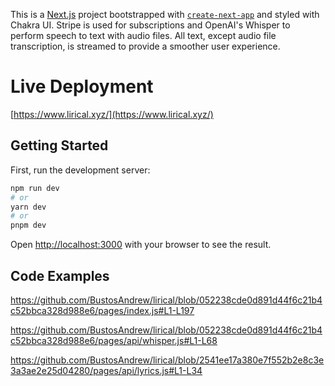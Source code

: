 This is a [Next.js](https://nextjs.org/) project bootstrapped with [`create-next-app`](https://github.com/vercel/next.js/tree/canary/packages/create-next-app) and styled with Chakra UI. Stripe is used for subscriptions and OpenAI's Whisper to perform speech to text with audio files. All text, except audio file transcription, is streamed to provide a smoother user experience.

# Live Deployment
[https://www.lirical.xyz/](https://www.lirical.xyz/)

## Getting Started

First, run the development server:

```bash
npm run dev
# or
yarn dev
# or
pnpm dev
```

Open [http://localhost:3000](http://localhost:3000) with your browser to see the result.

## Code Examples
https://github.com/BustosAndrew/lirical/blob/052238cde0d891d44f6c21b4c52bbca328d988e6/pages/index.js#L1-L197

https://github.com/BustosAndrew/lirical/blob/052238cde0d891d44f6c21b4c52bbca328d988e6/pages/api/whisper.js#L1-L68

https://github.com/BustosAndrew/lirical/blob/2541ee17a380e7f552b2e8c3e3a3ae2e25d04280/pages/api/lyrics.js#L1-L34
